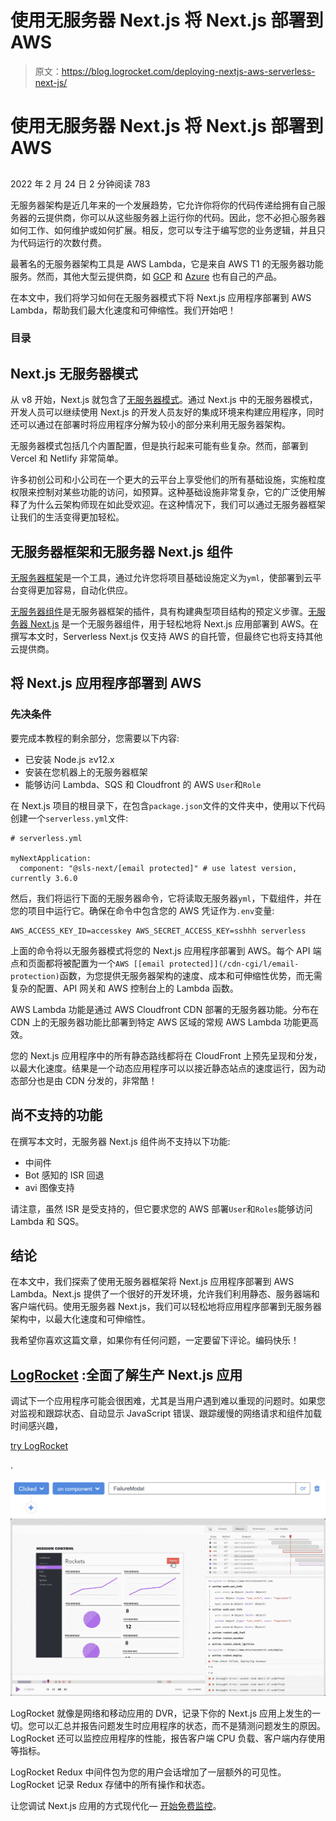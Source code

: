 # 使用无服务器 Next.js 将 Next.js 部署到 AWS

> 原文：<https://blog.logrocket.com/deploying-nextjs-aws-serverless-next-js/>

# 使用无服务器 Next.js 将 Next.js 部署到 AWS

## 

2022 年 2 月 24 日 2 分钟阅读 783

无服务器架构是近几年来的一个发展趋势，它允许你将你的代码传递给拥有自己服务器的云提供商，你可以从这些服务器上运行你的代码。因此，您不必担心服务器如何工作、如何维护或如何扩展。相反，您可以专注于编写您的业务逻辑，并且只为代码运行的次数付费。

最著名的无服务器架构工具是 AWS Lambda，它是来自 AWS T1 的无服务器功能服务。然而，其他大型云提供商，如 [GCP](https://cloud.google.com/serverless/whitepaper) 和 [Azure](https://azure.microsoft.com/en-us/overview/serverless-computing/) 也有自己的产品。

在本文中，我们将学习如何在无服务器模式下将 Next.js 应用程序部署到 AWS Lambda，帮助我们最大化速度和可伸缩性。我们开始吧！

### 目录

## Next.js 无服务器模式

从 v8 开始，Next.js 就包含了[无服务器模式](https://nextjs.org/blog/next-8#serverless-nextjs)。通过 Next.js 中的无服务器模式，开发人员可以继续使用 Next.js 的开发人员友好的集成环境来构建应用程序，同时还可以通过在部署时将应用程序分解为较小的部分来利用无服务器架构。

无服务器模式包括几个内置配置，但是执行起来可能有些复杂。然而，部署到 Vercel 和 Netlify 非常简单。

许多初创公司和小公司在一个更大的云平台上享受他们的所有基础设施，实施粒度权限来控制对某些功能的访问，如预算。这种基础设施非常复杂，它的广泛使用解释了为什么云架构师现在如此受欢迎。在这种情况下，我们可以通过无服务器框架让我们的生活变得更加轻松。

## 无服务器框架和无服务器 Next.js 组件

[无服务器框架](https://www.serverless.com/)是一个工具，通过允许您将项目基础设施定义为`yml`，使部署到云平台变得更加容易，自动化供应。

[无服务器组件](https://github.com/serverless-components/)是无服务器框架的插件，具有构建典型项目结构的预定义步骤。[无服务器 Next.js](https://github.com/serverless-nextjs/serverless-next.js) 是一个无服务器组件，用于轻松地将 Next.js 应用部署到 AWS。在撰写本文时，Serverless Next.js 仅支持 AWS 的自托管，但最终它也将支持其他云提供商。

## 将 Next.js 应用程序部署到 AWS

### 先决条件

要完成本教程的剩余部分，您需要以下内容:

*   已安装 Node.js ≥v12.x
*   安装在您机器上的无服务器框架
*   能够访问 Lambda、SQS 和 Cloudfront 的 AWS `User`和`Role`

在 Next.js 项目的根目录下，在包含`package.json`文件的文件夹中，使用以下代码创建一个`serverless.yml`文件:

```
# serverless.yml

myNextApplication:
  component: "@sls-next/[email protected]" # use latest version, currently 3.6.0

```

然后，我们将运行下面的无服务器命令，它将读取无服务器`yml`，下载组件，并在您的项目中运行它。确保在命令中包含您的 AWS 凭证作为`.env`变量:

```
AWS_ACCESS_KEY_ID=accesskey AWS_SECRET_ACCESS_KEY=sshhh serverless

```

上面的命令将以无服务器模式将您的 Next.js 应用程序部署到 AWS。每个 API 端点和页面都将被配置为一个`AWS [[email protected]](/cdn-cgi/l/email-protection)`函数，为您提供无服务器架构的速度、成本和可伸缩性优势，而无需复杂的配置、API 网关和 AWS 控制台上的 Lambda 函数。

AWS Lambda 功能是通过 AWS Cloudfront CDN 部署的无服务器功能。分布在 CDN 上的无服务器功能比部署到特定 AWS 区域的常规 AWS Lambda 功能更高效。

您的 Next.js 应用程序中的所有静态路线都将在 CloudFront 上预先呈现和分发，以最大化速度。结果是一个动态应用程序可以以接近静态站点的速度运行，因为动态部分也是由 CDN 分发的，非常酷！

## 尚不支持的功能

在撰写本文时，无服务器 Next.js 组件尚不支持以下功能:

*   中间件
*   Bot 感知的 ISR 回退
*   avi 图像支持

请注意，虽然 ISR 是受支持的，但它要求您的 AWS 部署`User`和`Roles`能够访问 Lambda 和 SQS。

## 结论

在本文中，我们探索了使用无服务器框架将 Next.js 应用程序部署到 AWS Lambda。Next.js 提供了一个很好的开发环境，允许我们利用静态、服务器端和客户端代码。使用无服务器 Next.js，我们可以轻松地将应用程序部署到无服务器架构中，以最大化速度和可伸缩性。

我希望你喜欢这篇文章，如果你有任何问题，一定要留下评论。编码快乐！

## [LogRocket](https://lp.logrocket.com/blg/nextjs-signup) :全面了解生产 Next.js 应用

调试下一个应用程序可能会很困难，尤其是当用户遇到难以重现的问题时。如果您对监视和跟踪状态、自动显示 JavaScript 错误、跟踪缓慢的网络请求和组件加载时间感兴趣，

[try LogRocket](https://lp.logrocket.com/blg/nextjs-signup)

.

[![](img/f300c244a1a1cf916df8b4cb02bec6c6.png)](https://lp.logrocket.com/blg/nextjs-signup)[![LogRocket Dashboard Free Trial Banner](img/d6f5a5dd739296c1dd7aab3d5e77eeb9.png)](https://lp.logrocket.com/blg/nextjs-signup)

LogRocket 就像是网络和移动应用的 DVR，记录下你的 Next.js 应用上发生的一切。您可以汇总并报告问题发生时应用程序的状态，而不是猜测问题发生的原因。LogRocket 还可以监控应用程序的性能，报告客户端 CPU 负载、客户端内存使用等指标。

LogRocket Redux 中间件包为您的用户会话增加了一层额外的可见性。LogRocket 记录 Redux 存储中的所有操作和状态。

让您调试 Next.js 应用的方式现代化— [开始免费监控](https://lp.logrocket.com/blg/nextjs-signup)。